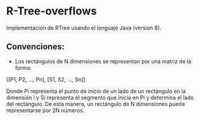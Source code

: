 # R-Tree-overflows

Implementación de RTree usando el lenguaje Java (version 8).

## Convenciones:

- Los rectángulos de N dimensiones se representan por una matriz de la forma:

[[P1, P2, ..., Pn], [S1, S2, ..., Sn]]

Donde Pi representa el punto de inicio de un lado de un rectángulo en la dimensión i y Si representa el segmento que inicia en Pi y determina el lado del rectángulo. De eśta manera, un rectángulo de N dimensiones puede representarse por 2N números.



